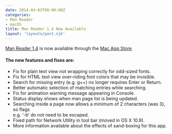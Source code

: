 ```yaml
---
date: 2014-04-03T00:00:00Z
categories:
- Man Reader
- macOS
title: Man Reader 1.4 Now Available
layout: 'layouts/post.njk'
---
```


[Man Reader 1.4][1] is now available through the [Mac App Store][2].

#### The new features and fixes are:

* Fix for plain text view not wrapping correctly for odd-sized fonts.
* Fix for HTML text view over-riding font colors that may be invisible.
* Search for missing entry (e.g. g++) no longer requires Enter or Return.
* Better automatic selection of matching entries while searching.
* Fix for animation warning message appearing in Console.
* Status display shows when man page list is being updated.
* Searching inside a page now allows a minimum of 2 characters (was 3), so
  flags\
  e.g. ‘-b’ do not need to be escaped.
* Fixed path for Network Utility in tool bar (moved in OS X 10.9).
* More information available about the effects of sand-boxing for this app.

[1]: /manreader/
[2]: http://itunes.apple.com/app/man-reader/id522583774?mt=12
[3]: #
[4]: #
[5]: /manreader-sandbox/
[6]: /man-reader-no-sb/

